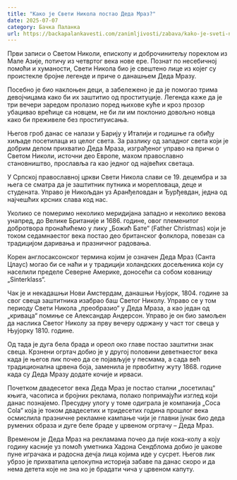 ```yaml
---
title: "Како је Свети Никола постао Деда Мраз?"
date: 2025-07-07
category: Бачка Паланка
url: https://backapalankavesti.com/zanimljivosti/zabava/kako-je-sveti-nikola-postao-deda-mraz234/
---
```


Први записи о Светом Николи, епископу и доброчинитељу пореклом из Мале Азије, потичу из четвртог века нове ере. Познат по несебичној помоћи и хуманости, Свети Никола био је свештено лице из којег су проистекле бројне легенде и приче о данашњем Деда Мразу.

Посебно је био наклоњен деци, а забележено је да је помогао трима девојчицама како би их заштитио од проституције. Легенда каже да је три вечери заредом пролазио поред њихове куће и кроз прозор убацивао врећице са новцем, не би ли им поклонио довољно новца како би преживеле без проституисања.

Његов гроб данас се налази у Барију у Италији и годишње га обиђу хиљаде посетилаца из целог света. За разлику од западног света који је добрим делом прихватио Деда Мраза, изграђеног управо на причи о Светом Николи, источни део Европе, махом православно становништво, прославља га као једног од највећих светаца.

У Српској православној цркви Свети Никола слави се 19. децембра и за њега се сматра да је заштитник путника и морепловаца, деце и студената. Управо је Никољдан уз Аранђеловдан и Ђурђевдан, једна од најчешћих крсних слава код нас.

Уколико се померимо неколико меридијана западно и неколико векова унапред, до Велике Британије и 1686. године, овог племенитог добротвора пронаћићемо у лику „Божић Бате“ (Father Christmas) који је током седамнаестог века постао део британског фолклора, повезан са традицијом даривања и празничног радовања.

Корен англосаксонског термина којим је означен Деда Мраз (Санта Цлаус) могао би се наћи и у традицији холандских досељеника који су населили пределе Северне Америке, доносећи са собом кованицу „Sinterklass“.

Чак је и некадашњи Нови Амстердам, данашњи Њујорк, 1804. године за свог свеца заштитника изабрао баш Светог Николу. Управо се у том периоду Свети Никола „преобразио“ у Деда Мраза, а као један од „криваца“ помиње се Александар Андерсон. Управо је он био замољен да наслика Светог Николу за прву вечеру одржану у част тог свеца у Њујорку 1810. године.

Од тада је дуга бела брада и ореол око главе постао заштитни знак свеца. Крзнени огртач добио је у другој половини деветнаестог века када је његов лик почео да се појављује у песмама, а сада већ традиционална црвена боја, заменила је првобитну жуту 1868. године када су Деда Мразу додате кочије и ирваси.

Почетком двадесетог века Деда Мраз је постао стални „посетилац“ књига, часописа и бројних реклама, полако попримајући изглед који данас познајемо. Пресудну улогу у томе одиграла је компанија „Coca Cola“ која је током двадесетих и тридесетих година прошлог века осмислила празничне рекламне кампање чији је главни јунак био деда румених образа и дуге беле браде у црвеном огртачу – Деда Мраз.

Временом је Деда Мраз на рекламама почео да пије кока-колу а коју годину касније уз помоћ уметника Хадона Сендблома добио је џакове пуне играчака и радосна дечја лица којима иде у сусрет. Његов лик убрзо је прихватила целокупна историја забаве па данас скоро и да нема детета које не зна ко је брадати чича у црвеном капуту.
